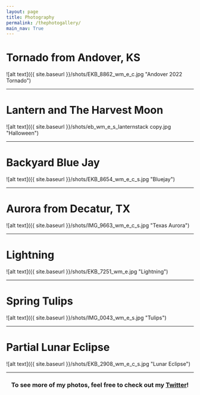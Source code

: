 ```yaml
---
layout: page
title: Photography
permalink: /thephotogallery/
main_nav: True
---
```



<h1 id="paragraph">Tornado from Andover, KS</h1>
![alt text]({{ site.baseurl }}/shots/EKB_8862_wm_e_c.jpg "Andover 2022 Tornado")

<hr>

<h1 id="paragraph">Lantern and The Harvest Moon</h1>
![alt text]({{ site.baseurl }}/shots/eb_wm_e_s_lanternstack copy.jpg "Halloween")

<hr>

<h1 id="paragraph">Backyard Blue Jay</h1>
![alt text]({{ site.baseurl }}/shots/EKB_8654_wm_e_c_s.jpg "Bluejay")

<hr>

<h1 id="paragraph">Aurora from Decatur, TX</h1>
![alt text]({{ site.baseurl }}/shots/IMG_9663_wm_e_c_s.jpg "Texas Aurora")

<hr>

<h1 id="paragraph">Lightning</h1>
![alt text]({{ site.baseurl }}/shots/EKB_7251_wm_e.jpg "Lightning")

<hr>

<h1 id="paragraph">Spring Tulips</h1>
![alt text]({{ site.baseurl }}/shots/IMG_0043_wm_e_s.jpg "Tulips")

<hr>

<h1 id="paragraph">Partial Lunar Eclipse</h1>
![alt text]({{ site.baseurl }}/shots/EKB_2908_wm_e_c_s.jpg "Lunar Eclipse")

<hr>

<div style="text-align: center;">
  <h3>To see more of my photos, feel free to check out my <a href="https://x.com/barbini_wx">Twitter</a>!</h3>
</div>





